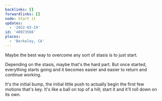 ```yaml
---
backlinks: []
forwardlinks: []
node: Start it
updates:
  - '2022-03-19'
id: '40073566'
places:
  - 'Berkeley, CA'
---
```

Maybe the best way to overcome any sort of stasis is to just start. 

Depending on the stasis, maybe that's the hard part. But once started, everything starts going and it becomes easier and easier to return and continue working. 

It's the initial bump, the initial little push to actually begin the first few motions that's key. It's like a ball on top of a hill; start it and it'll roll down on its own. 
